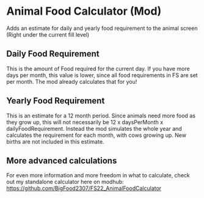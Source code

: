 # Animal Food Calculator (Mod)

Adds an estimate for daily and yearly food requirement to the animal screen (Right under the current fill level)

## Daily Food Requirement
This is the amount of Food required for the current day. If you have more days per month, this value is lower, since all food requirements in FS are set per month.
The mod already calculates that for you!

## Yearly Food Requirement
This is an estimate for a 12 month period. Since animals need more food as they grow up, this will not necessarily be 12 x daysPerMonth x dailyFoodRequirement.
Instead the mod simulates the whole year and calculates the requirement for each month, with cows growing up.
New births are not included in this estimate.

## More advanced calculations
 
For even more information and more freedom in what to calculate, check out my standalone calculator here on modhub:  
https://github.com/BigFood2307/FS22_AnimalFoodCalculator
